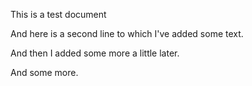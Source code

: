 This is a test document

And here is a second line to which I've added some text.

And then I added some more a little later.

And some more.
